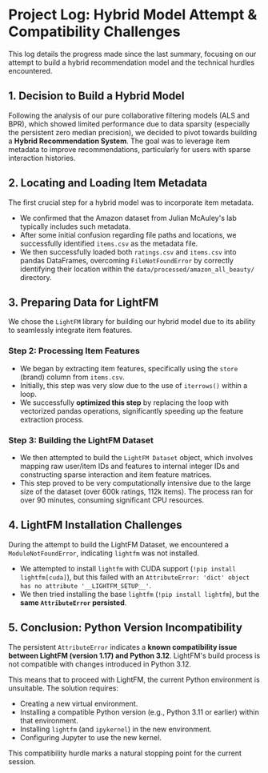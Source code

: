 # Project Log: Hybrid Model Attempt & Compatibility Challenges

This log details the progress made since the last summary, focusing on our attempt to build a hybrid recommendation model and the technical hurdles encountered.

## 1. Decision to Build a Hybrid Model

Following the analysis of our pure collaborative filtering models (ALS and BPR), which showed limited performance due to data sparsity (especially the persistent zero median precision), we decided to pivot towards building a **Hybrid Recommendation System**. The goal was to leverage item metadata to improve recommendations, particularly for users with sparse interaction histories.

## 2. Locating and Loading Item Metadata

The first crucial step for a hybrid model was to incorporate item metadata.
- We confirmed that the Amazon dataset from Julian McAuley's lab typically includes such metadata.
- After some initial confusion regarding file paths and locations, we successfully identified `items.csv` as the metadata file.
- We then successfully loaded both `ratings.csv` and `items.csv` into pandas DataFrames, overcoming `FileNotFoundError` by correctly identifying their location within the `data/processed/amazon_all_beauty/` directory.

## 3. Preparing Data for LightFM

We chose the `LightFM` library for building our hybrid model due to its ability to seamlessly integrate item features.

### Step 2: Processing Item Features
- We began by extracting item features, specifically using the `store` (brand) column from `items.csv`.
- Initially, this step was very slow due to the use of `iterrows()` within a loop.
- We successfully **optimized this step** by replacing the loop with vectorized pandas operations, significantly speeding up the feature extraction process.

### Step 3: Building the LightFM Dataset
- We then attempted to build the `LightFM Dataset` object, which involves mapping raw user/item IDs and features to internal integer IDs and constructing sparse interaction and item feature matrices.
- This step proved to be very computationally intensive due to the large size of the dataset (over 600k ratings, 112k items). The process ran for over 90 minutes, consuming significant CPU resources.

## 4. LightFM Installation Challenges

During the attempt to build the LightFM Dataset, we encountered a `ModuleNotFoundError`, indicating `lightfm` was not installed.
- We attempted to install `lightfm` with CUDA support (`!pip install lightfm[cuda]`), but this failed with an `AttributeError: 'dict' object has no attribute '__LIGHTFM_SETUP__'`.
- We then tried installing the base `lightfm` (`!pip install lightfm`), but the **same `AttributeError` persisted**.

## 5. Conclusion: Python Version Incompatibility

The persistent `AttributeError` indicates a **known compatibility issue between LightFM (version 1.17) and Python 3.12**. LightFM's build process is not compatible with changes introduced in Python 3.12.

This means that to proceed with LightFM, the current Python environment is unsuitable. The solution requires:
- Creating a new virtual environment.
- Installing a compatible Python version (e.g., Python 3.11 or earlier) within that environment.
- Installing `lightfm` (and `ipykernel`) in the new environment.
- Configuring Jupyter to use the new kernel.

This compatibility hurdle marks a natural stopping point for the current session.